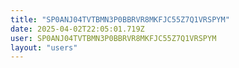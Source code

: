 ```yaml
---
title: "SP0ANJ04TVTBMN3P0BBRVR8MKFJC55Z7Q1VRSPYM"
date: 2025-04-02T22:05:01.719Z
user: SP0ANJ04TVTBMN3P0BBRVR8MKFJC55Z7Q1VRSPYM
layout: "users"
---
```

    